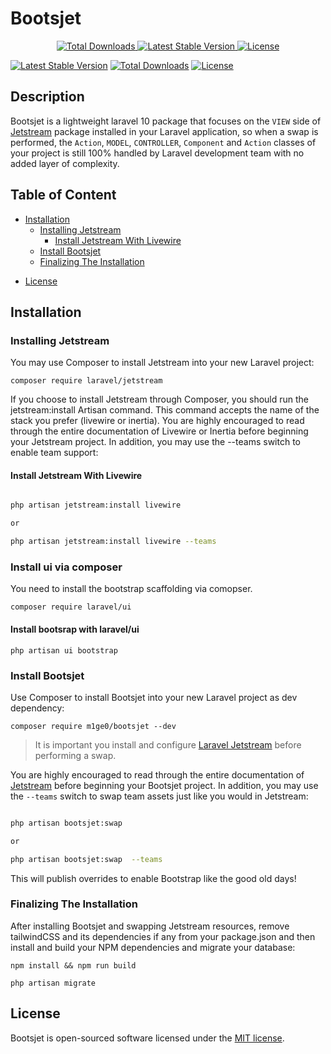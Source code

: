 # Bootsjet

<p align="center">
    <a href="https://packagist.org/packages/m1ge0/bootsjet">
        <img src="https://img.shields.io/packagist/dt/m1ge0/bootsjet" alt="Total Downloads">
    </a>
    <a href="https://packagist.org/packages/m1ge0/bootsjet">
        <img src="https://img.shields.io/packagist/v/m1ge0/bootsjet" alt="Latest Stable Version">
    </a>
    <a href="https://packagist.org/packages/m1ge0/bootsjet">
        <img src="https://img.shields.io/packagist/l/m1ge0/bootsjet" alt="License">
    </a>
</p>

[![Latest Stable Version](https://img.shields.io/packagist/v/m1ge0/bootsjet)](//packagist.org/packages/m1ge0/bootsjet)
[![Total Downloads](https://poser.pugx.org/m1ge0/bootsjet/downloads)](//packagist.org/packages/m1ge0/bootsjet)
[![License](https://poser.pugx.org/m1ge0/bootsjet/license)](//packagist.org/packages/m1ge0/bootsjet)

  
## Description

Bootsjet is a lightweight laravel 10 package that focuses on the `VIEW` side of [Jetstream](https://github.com/laravel/jetstream) package installed in your Laravel application, so when a swap is performed, the `Action`, `MODEL`, `CONTROLLER`, `Component` and `Action` classes of your project is still 100% handled by Laravel development team with no added layer of complexity.

## Table of Content
  * [Installation](#installation)
    + [Installing Jetstream](#installing-jetstream)
      - [Install Jetstream With Livewire](#install-jetstream-with-livewire)
    + [Install Bootsjet](#install-bootsjet)
    + [Finalizing The Installation](#finalizing-the-installation)
  <!-- * [Testing](#testing) -->
  * [License](#license)
  
  
## Installation

### Installing Jetstream

You may use Composer to install Jetstream into your new Laravel project:

```
composer require laravel/jetstream
```

If you choose to install Jetstream through Composer, you should run the jetstream:install Artisan command. This command accepts the name of the stack you prefer (livewire or inertia). You are highly encouraged to read through the entire documentation of Livewire or Inertia before beginning your Jetstream project. In addition, you may use the --teams switch to enable team support:

#### Install Jetstream With Livewire

```bash

php artisan jetstream:install livewire 

or

php artisan jetstream:install livewire --teams

```

### Install ui via composer
You need to install the bootstrap scaffolding via comopser. 

```
composer require laravel/ui 
```

#### Install bootsrap with laravel/ui

```
php artisan ui bootstrap 
```


### Install Bootsjet

Use Composer to install Bootsjet into your new Laravel project as dev dependency:

```
composer require m1ge0/bootsjet --dev
```

> It is important you install and configure [Laravel Jetstream](https://github.com/laravel/jetstream) before performing a swap.

You are highly encouraged to read through the entire documentation of [Jetstream](https://jetstream.laravel.com/1.x/introduction.html)
before beginning your Bootsjet project. In addition, you may use the `--teams` switch to swap team assets just like you would in Jetstream:

```bash

php artisan bootsjet:swap 

or

php artisan bootsjet:swap  --teams

```

This will publish overrides to enable Bootstrap like the good old days!

### Finalizing The Installation

After installing Bootsjet and swapping Jetstream resources, remove tailwindCSS and its dependencies if any from your package.json and then install and build your NPM dependencies and migrate your database:

```
npm install && npm run build

php artisan migrate
```


<!-- ### Extras

#### Pagination

It is also important to point out that Laravel 8 still includes pagination views built using Bootstrap CSS. To use these views instead of the default Tailwind views, you may call the paginator's useBootstrap method within your AppServiceProvider:

```php
<?php

namespace App\Providers;

use Illuminate\Support\ServiceProvider;
use Illuminate\Pagination\Paginator;

class AppServiceProvider extends ServiceProvider
{
    /**
     * Register any application services.
     *
     * @return void
     */
    public function register()
    {
        //
    }

    /**
     * Bootstrap any application services.
     *
     * @return void
     */
    public function boot()
    {
        Paginator::useBootstrap();
    }
}
```

## Testing

Run the tests with:

```bash
vendor/bin/phpunit
```

or 

```bash
composer tests
```
 -->

## License
Bootsjet is open-sourced software licensed under the [MIT license](https://github.com/m1ge0/bootsjet/blob/master/LICENSE).
